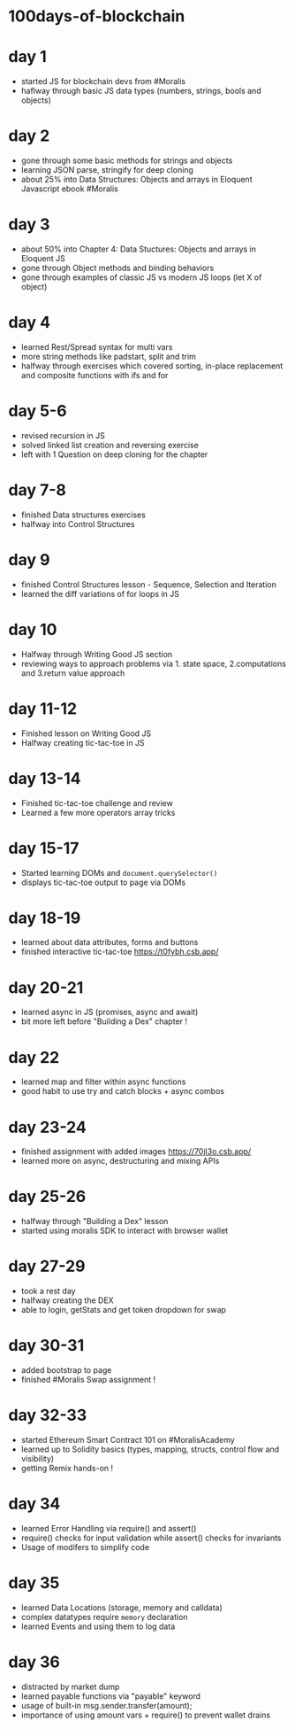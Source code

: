 # 100days-of-blockchain
# day 1
- started JS for blockchain devs from #Moralis
- haflway through basic JS data types (numbers, strings, bools and objects)

# day 2
- gone through some basic methods for strings and objects
- learning JSON parse, stringify for deep cloning
- about 25% into Data Structures: Objects and  arrays in Eloquent Javascript ebook #Moralis

# day 3
- about 50% into Chapter 4: Data Stuctures: Objects and arrays in Eloquent JS
- gone through Object methods and binding behaviors
- gone through examples of classic JS vs modern JS loops (let X of object) 

# day 4
- learned Rest/Spread syntax for multi vars
- more string methods like padstart, split and trim
- halfway through exercises which covered sorting, in-place replacement and composite functions with ifs and for

# day 5-6
- revised recursion in JS
- solved linked list creation and reversing exercise
- left with 1 Question on deep cloning for the chapter

# day 7-8
- finished Data structures exercises
- halfway into Control Structures

# day 9
- finished Control Structures lesson - Sequence, Selection and Iteration
- learned the diff variations of for loops in JS

# day 10
- Halfway through Writing Good JS section
- reviewing ways to approach problems via 1. state space, 2.computations and 3.return value approach

# day 11-12
- Finished lesson on Writing Good JS
- Halfway creating tic-tac-toe in JS

# day 13-14
- Finished tic-tac-toe challenge and review
- Learned a few more operators array tricks

# day 15-17
- Started learning DOMs and `document.querySelector()`
- displays tic-tac-toe output to page via DOMs

# day 18-19
- learned about data attributes, forms and buttons
- finished interactive tic-tac-toe https://t0fybh.csb.app/

# day 20-21
- learned async in JS (promises, async and await)
- bit more left before "Building a Dex" chapter ! 

# day 22
- learned map and filter within async functions
- good habit to use try and catch blocks + async combos

# day 23-24
- finished assignment with added images https://70jl3o.csb.app/
- learned more on async, destructuring and mixing APIs
 
# day 25-26
- halfway through "Building a Dex" lesson
- started using moralis SDK to interact with browser wallet
 
# day 27-29
- took a rest day
- halfway creating the DEX
- able to login, getStats and get token dropdown for swap

# day 30-31
- added bootstrap to page
- finished #Moralis Swap assignment !

# day 32-33
- started Ethereum Smart Contract 101 on #MoralisAcademy
- learned up to Solidity basics (types, mapping, structs, control flow and visibility)
- getting Remix hands-on !

# day 34
- learned Error Handling via require() and assert()
- require() checks for input validation while assert() checks for invariants
- Usage of modifers to simplify code

# day 35
- learned Data Locations (storage, memory and calldata)
- complex datatypes require `memory` declaration
- learned Events and using them to log data

# day 36
- distracted by market dump
- learned payable functions via "payable" keyword
- usage of built-in msg.sender.transfer(amount);
- importance of using amount vars + require() to prevent wallet drains
